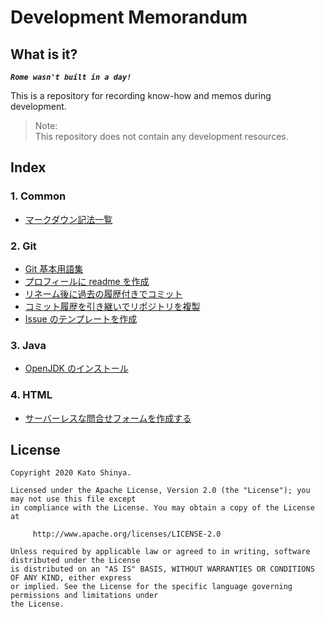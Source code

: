 # Development Memorandum

## What is it?

**_`Rome wasn't built in a day!`_**

This is a repository for recording know-how and memos during development.

> Note:<br>
> This repository does not contain any development resources.

## Index

### 1. Common

- [マークダウン記法一覧](https://github.com/myConsciousness/dev-memorandum/blob/master/common/%E3%83%9E%E3%83%BC%E3%82%AF%E3%83%80%E3%82%A6%E3%83%B3%E8%A8%98%E6%B3%95%E4%B8%80%E8%A6%A7.md)

### 2. Git

- [Git 基本用語集](https://github.com/myConsciousness/dev-memorandum/blob/master/development/git/%E5%9F%BA%E6%9C%AC%E7%94%A8%E8%AA%9E%E9%9B%86.md)
- [プロフィールに readme を作成](https://github.com/myConsciousness/dev-memorandum/blob/master/development/git/%E3%83%97%E3%83%AD%E3%83%95%E3%82%A3%E3%83%BC%E3%83%AB%E3%81%ABreadme%E3%82%92%E4%BD%9C%E6%88%90%E3%81%99%E3%82%8B.md)
- [リネーム後に過去の履歴付きでコミット](https://github.com/myConsciousness/dev-memorandum/blob/master/development/git/%E3%83%AA%E3%83%8D%E3%83%BC%E3%83%A0%E5%BE%8C%E3%81%AB%E9%81%8E%E5%8E%BB%E3%81%AE%E5%B1%A5%E6%AD%B4%E4%BB%98%E3%81%8D%E3%81%A7%E3%82%B3%E3%83%9F%E3%83%83%E3%83%88.md)
- [コミット履歴を引き継いでリポジトリを複製](https://github.com/myConsciousness/dev-memorandum/blob/master/development/git/%E3%82%B3%E3%83%9F%E3%83%83%E3%83%88%E5%B1%A5%E6%AD%B4%E3%82%92%E5%BC%95%E3%81%8D%E7%B6%99%E3%81%84%E3%81%A7%E3%83%AA%E3%83%9D%E3%82%B8%E3%83%88%E3%83%AA%E3%82%92%E8%A4%87%E8%A3%BD.md)
- [Issue のテンプレートを作成](https://github.com/myConsciousness/dev-memorandum/blob/master/development/git/Issue%E3%81%AE%E3%83%86%E3%83%B3%E3%83%97%E3%83%AC%E3%83%BC%E3%83%88%E3%82%92%E4%BD%9C%E6%88%90%E3%81%99%E3%82%8B.md)

### 3. Java

- [OpenJDK のインストール](https://github.com/myConsciousness/dev-memorandum/blob/master/development/java/OpenJDK%E3%81%AE%E3%82%A4%E3%83%B3%E3%82%B9%E3%83%88%E3%83%BC%E3%83%AB.md)

### 4. HTML

- [サーバーレスな問合せフォームを作成する](https://github.com/myConsciousness/dev-memorandum/blob/master/development/html/%E3%82%B5%E3%83%BC%E3%83%90%E3%83%BC%E3%83%AC%E3%82%B9%E3%81%AE%E5%95%8F%E5%90%88%E3%81%9B%E3%83%95%E3%82%A9%E3%83%BC%E3%83%A0%E3%82%92%E4%BD%9C%E6%88%90%E3%81%99%E3%82%8B.md)

## License

```
Copyright 2020 Kato Shinya.

Licensed under the Apache License, Version 2.0 (the "License"); you may not use this file except
in compliance with the License. You may obtain a copy of the License at

     http://www.apache.org/licenses/LICENSE-2.0

Unless required by applicable law or agreed to in writing, software distributed under the License
is distributed on an "AS IS" BASIS, WITHOUT WARRANTIES OR CONDITIONS OF ANY KIND, either express
or implied. See the License for the specific language governing permissions and limitations under
the License.
```
